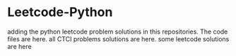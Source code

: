 # Leetcode-Python
adding the python leetcode problem solutions in this repositories. 
The code files are here.
all CTCI problems solutions are here.
some leetcode solutions are here
































































































































































































































































































































































































































































































